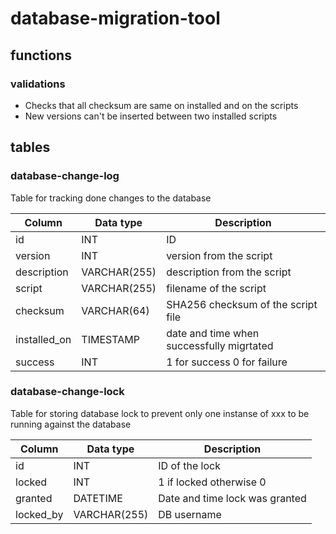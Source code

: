 # database-migration-tool

## functions

### validations

- Checks that all checksum are same on installed and on the scripts
- New versions can't be inserted between two installed scripts

## tables

### database-change-log

Table for tracking done changes to the database

| Column       | Data type    | Description                               |
| ------------ | ------------ | ----------------------------------------- |
| id           | INT          | ID                                        |
| version      | INT          | version from the script                   |
| description  | VARCHAR(255) | description from the script               |
| script       | VARCHAR(255) | filename of the script                    |
| checksum     | VARCHAR(64)  | SHA256 checksum of the script file        |
| installed_on | TIMESTAMP    | date and time when successfully migrtated |
| success      | INT          | 1 for success 0 for failure               |

### database-change-lock

Table for storing database lock to prevent only one instanse of xxx to be running against the database

| Column    | Data type    | Description                    |
| --------- | ------------ | ------------------------------ |
| id        | INT          | ID of the lock                 |
| locked    | INT          | 1 if locked otherwise 0        |
| granted   | DATETIME     | Date and time lock was granted |
| locked_by | VARCHAR(255) | DB username                    |
